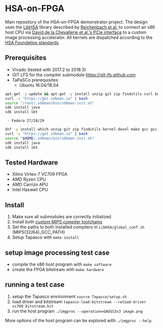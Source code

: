 # HSA-on-FPGA

Main repository of the HSA-on-FPGA demonstrator project. The design uses the
[LibHSA](https://github.com/HSA-on-FPGA/LibHSA) library described by
[Reichenbach et al.](https://link.springer.com/article/10.1007/s11265-018-1382-7) to connect
an x86 host CPU via [David de la Chevallerie et al.'s PCIe interface](https://dl.acm.org/citation.cfm?id=2927971)
to a custom image processing accelerator. All kernels are dispatched according to the
[HSA Foundation standards](http://www.hsafoundation.com/).

## Prerequisites

* Vivado (tested with 2017.2 to 2018.3)
* GIT LFS for the compiler submodule https://git-lfs.github.com
* TaPaSCo prerequisites:
    - Ubuntu 16.04/18.04
 ```bash
apt-get -y update && apt-get -y install unzip git zip findutils curl build-essential linux-headers-generic python cmake libelf-dev libncurses-dev git rpm
curl -s "https://get.sdkman.io" | bash
source "/root/.sdkman/bin/sdkman-init.sh"
sdk install java
sdk install sbt
 ```
     - Fedora 27/28/29
 ```bash
dnf -y install which unzip git zip findutils kernel-devel make gcc gcc-c++ elfutils-libelf-devel cmake ncurses-devel python libatomic git rpm-build
curl -s "https://get.sdkman.io" | bash
source "$HOME/.sdkman/bin/sdkman-init.sh"
sdk install java
sdk install sbt
 ```

## Tested Hardware

* Xilinx Virtex-7 VC709 FPGA
* AMD Ryzen CPU
* AMD Carrizo APU
* Intel Haswell CPU

## Install

1. Make sure all submodules are correctly initialized
2. Install both [custom MIPS compiler toolchains](https://github.com/HSA-on-FPGA/HSA-PacketProcessor)
3. Set the paths to both installed compilers in `LibHSA/global_conf.sh` (MIPS(32/64)_GCC_PATH)
4. Setup Tapasco with `make install`

## setup image processing test case

* compile the x86 host program with `make software`
* create the FPGA bitstream with `make hardware`

## running a test case

1. setup the Tapasco environment `source Tapasco/setup.sh`
2. load driver and bitstream `tapasco-load-bitstream --reload-driver vc709_bitstream.bit`
3. run the host program `./imgproc --operation=GAUSS3x3 image.png`

More options of the host program can be explored with `./imgproc --help`
